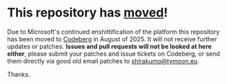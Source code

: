 # This repository has [moved](https://shinmera.com/projects/synthy)!
Due to Microsoft's continued enshittification of the platform this repository has been moved to [Codeberg](https://shinmera.com/projects/synthy) in August of 2025. It will not receive further updates or patches. **Issues and pull requests will not be looked at here either**, please submit your patches and issue tickets on Codeberg, or send them directly via good old email patches to [shirakumo@tymoon.eu](mailto:shirakumo@tymoon.eu).

Thanks.